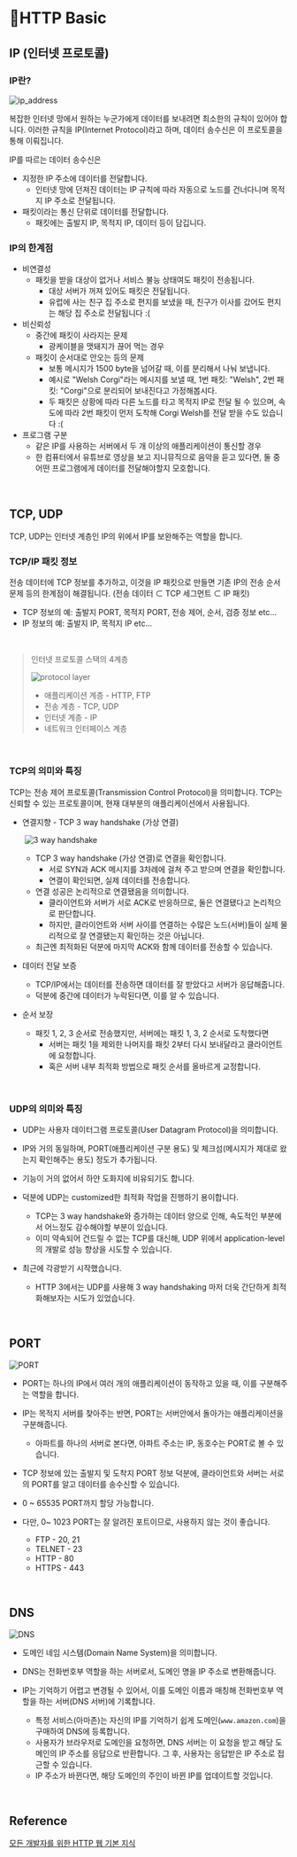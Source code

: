 # HTTP Basic 

## IP (인터넷 프로토콜)

### IP란?

![ip_address](../image/network_img/ip_address.JPG)

복잡한 인터넷 망에서 원하는 누군가에게 데이터를 보내려면 최소한의 규칙이 있어야 합니다. 이러한 규칙을 IP(Internet Protocol)라고 하며, 데이터 송수신은 이 프로토콜을 통해 이뤄집니다.

IP를 따르는 데이터 송수신은

* 지정한 IP 주소에 데이터를 전달합니다.
  * 인터넷 망에 던져진 데이터는 IP 규칙에 따라 자동으로 노드를 건너다니며 목적지 IP 주소로 전달됩니다.
* 패킷이라는 통신 단위로 데이터를 전달합니다.
  * 패킷에는 출발지 IP, 목적지 IP, 데이터 등이 담깁니다.

### IP의 한계점

* 비연결성
  * 패킷을 받을 대상이 없거나 서비스 불능 상태여도 패킷이 전송됩니다.
    * 대상 서버가 꺼져 있어도 패킷은 전달됩니다.
    * 유럽에 사는 친구 집 주소로 편지를 보냈을 때, 친구가 이사를 갔어도 편지는 해당 집 주소로 전달됩니다 :(
* 비신뢰성
  * 중간에 패킷이 사라지는 문제
    * 광케이블을 맷돼지가 끊어 먹는 경우
  * 패킷이 순서대로 안오는 등의 문제
    * 보통 메시지가 1500 byte을 넘어갈 때, 이를 분리해서 나눠 보냅니다.
    * 예시로 "Welsh Corgi"라는 메시지를 보낼 때, 1번 패킷: "Welsh", 2번 패킷: "Corgi"으로 분리되어 보내진다고 가정해봅시다.
    * 두 패킷은 상황에 따라 다른 노드를 타고 목적지 IP로 전달 될 수 있으며, 속도에 따라 2번 패킷이 먼저 도착해 Corgi Welsh를 전달 받을 수도 있습니다 :(
* 프로그램 구분
  * 같은 IP를 사용하는 서버에서 두 개 이상의 애플리케이션이 통신할 경우
  * 한 컴퓨터에서 유튜브로 영상을 보고 지니뮤직으로 음악을 듣고 있다면, 둘 중 어떤 프로그램에게 데이터를 전달해야할지 모호합니다.

​    

## TCP, UDP

TCP, UDP는 인터넷 계층인 IP의 위에서 IP를 보완해주는 역할을 합니다.

### TCP/IP 패킷 정보

전송 데이터에 TCP 정보를 추가하고, 이것을 IP 패킷으로 만들면 기존 IP의 전송 순서 문제 등의 한계점이 해결됩니다. (전송 데이터 ⊂ TCP 세그먼트 ⊂ IP 패킷)

* TCP 정보의 예: 출발지 PORT, 목적지 PORT, 전송 제어, 순서, 검증 정보 etc...
* IP 정보의 예: 출발지 IP, 목적지 IP etc...

​    

> 인터넷 프로토콜 스택의 4계층
>
> ![protocol layer](../image/network_img/protocol_layer.JPG)
>
> * 애플리케이션 계층 - HTTP, FTP
> * 전송 계층 - TCP, UDP
> * 인터넷 계층 - IP
> * 네트워크 인터페이스 계층

​    

### TCP의 의미와 특징

TCP는 전송 제어 프로토콜(Transmission Control Protocol)을 의미합니다. TCP는 신뢰할 수 있는 프로토콜이며, 현재 대부분의 애플리케이션에서 사용됩니다.

* 연결지향 - TCP 3 way handshake (가상 연결)

  ​	![3 way handshake](../image/network_img/3_way_handshake.JPG)

  * TCP 3 way handshake (가상 연결)로 연결을 확인합니다.
    * 서로 SYN과 ACK 메시지를 3차례에 걸쳐 주고 받으며 연결을 확인합니다.
    * 연결이 확인되면, 실제 데이터를 전송합니다.
  * 연결 성공은 논리적으로 연결됐음을 의미합니다.
    * 클라이언트와 서버가 서로 ACK로 반응하므로, 둘은 연결됐다고 논리적으로 판단합니다.
    * 하지만, 클라이언트와 서버 사이를 연결하는 수많은 노드(서버)들이 실제 물리적으로 잘 연결됐는지 확인하는 것은 아닙니다.
  * 최근엔 최적화된 덕분에 마지막 ACK와 함께 데이터를 전송할 수 있습니다.

* 데이터 전달 보증

  * TCP/IP에서는 데이터를 전송하면 데이터를 잘 받았다고 서버가 응답해줍니다.
  * 덕분에 중간에 데이터가 누락된다면, 이를 알 수 있습니다.

* 순서 보장

  * 패킷 1, 2, 3 순서로 전송했지만, 서버에는 패킷 1, 3, 2 순서로 도착했다면
    * 서버는 패킷 1을 제외한 나머지를 패킷 2부터 다시 보내달라고 클라이언트에 요청합니다.
    * 혹은 서버 내부 최적화 방법으로 패킷 순서를 올바르게 교정합니다.

​    

### UDP의 의미와 특징

* UDP는 사용자 데이터그램 프로토콜(User Datagram Protocol)을 의미합니다. 

* IP와 거의 동일하며, PORT(애플리케이션 구분 용도) 및 체크섬(메시지가 제대로 왔는지 확인해주는 용도) 정도가 추가됩니다.
* 기능이 거의 없어서 하얀 도화지에 비유되기도 합니다. 
* 덕분에 UDP는 customized한 최적화 작업을 진행하기 용이합니다.
  * TCP는 3 way handshake와 증가하는 데이터 양으로 인해, 속도적인 부분에서 어느정도 감수해야할 부분이 있습니다.
  * 이미 약속되어 건드릴 수 없는 TCP를 대신해, UDP 위에서 application-level의 개발로 성능 향상을 시도할 수 있습니다.
* 최근에 각광받기 시작했습니다.
  * HTTP 3에서는 UDP를 사용해 3 way handshaking 마저 더욱 간단하게 최적화해보자는 시도가 있었습니다.

​    

## PORT

![PORT](../image/network_img/port.JPG)

* PORT는 하나의 IP에서 여러 개의 애플리케이션이 동작하고 있을 때, 이를 구분해주는 역할을 합니다.

* IP는 목적지 서버를 찾아주는 반면, PORT는 서버안에서 돌아가는 애플리케이션을 구분해줍니다. 
  * 아파트를 하나의 서버로 본다면, 아파트 주소는 IP, 동호수는 PORT로 볼 수 있습니다.
* TCP 정보에 있는 출발지 및 도착지 PORT 정보 덕분에, 클라이언트와 서버는 서로의 PORT를 알고 데이터를 송수신할 수 있습니다.

* 0 ~ 65535 PORT까지 할당 가능합니다.
* 다만, 0~ 1023 PORT는 잘 알려진 포트이므로, 사용하지 않는 것이 좋습니다.
  * FTP - 20, 21
  * TELNET - 23
  * HTTP - 80
  * HTTPS - 443

​    

## DNS

![DNS](../image/network_img/dns.JPG)

* 도메인 네임 시스템(Domain Name System)을 의미합니다.
* DNS는 전화번호부 역할을 하는 서버로서, 도메인 명을 IP 주소로 변환해줍니다.

* IP는 기억하기 어렵고 변경될 수 있어서, 이를 도메인 이름과 매칭해 전화번호부 역할을 하는 서버(DNS 서버)에 기록합니다.
  * 특정 서비스(아마존)는 자신의 IP를 기억하기 쉽게 도메인(`www.amazon.com`)을 구매하여 DNS에 등록합니다.
  * 사용자가 브라우저로 도메인을 요청하면, DNS 서버는 이 요청을 받고 해당 도메인의 IP 주소를 응답으로 반환합니다. 그 후, 사용자는 응답받은 IP 주소로 접근할 수 있습니다.
  * IP 주소가 바뀐다면, 해당 도메인의 주인이 바뀐 IP를 업데이트할 것입니다.

​    

## Reference

[모든 개발자를 위한 HTTP 웹 기본 지식](https://www.inflearn.com/course/http-%EC%9B%B9-%EB%84%A4%ED%8A%B8%EC%9B%8C%ED%81%AC)